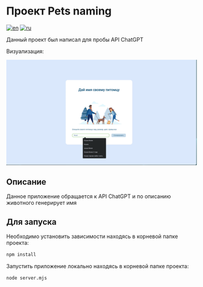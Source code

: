 <!-- prettier-ignore-start -->

# Проект Pets naming

[![en](https://img.shields.io/badge/lang-en-blue)](/README.md)
[![ru](https://img.shields.io/badge/lang-ru-green.svg)](/README.ru.md)

Данный проект был написал для пробы API ChatGPT

Визуализация:

<img src="git_source/pet_name.gif" width="600" height="auto"/>

## Описание

Данное приложение обращается к API ChatGPT и по описанию животного генерирует имя

## Для запуска

Необходимо установить зависимости находясь в корневой папке проекта:

```bash
npm install
```

Запустить приложение локально находясь в корневой папке проекта:

```bash
node server.mjs
```


<!-- prettier-ignore-end -->
